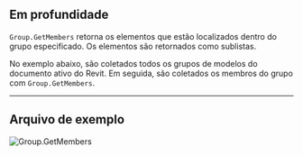 ## Em profundidade
`Group.GetMembers` retorna os elementos que estão localizados dentro do grupo especificado. Os elementos são retornados como sublistas.

No exemplo abaixo, são coletados todos os grupos de modelos do documento ativo do Revit. Em seguida, são coletados os membros do grupo com `Group.GetMembers`.

___
## Arquivo de exemplo

![Group.GetMembers](./Revit.Elements.Group.GetMembers_img.jpg)
